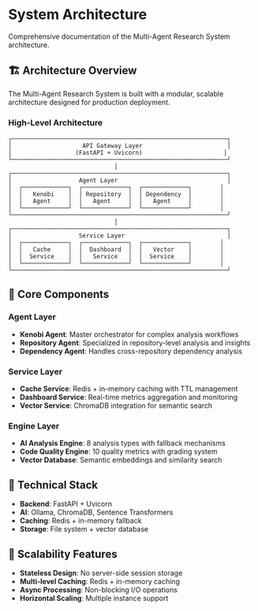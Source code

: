 # System Architecture

Comprehensive documentation of the Multi-Agent Research System architecture.

## 🏗️ Architecture Overview

The Multi-Agent Research System is built with a modular, scalable architecture designed for production deployment.

### High-Level Architecture
```
┌─────────────────────────────────────────────────────────────┐
│                    API Gateway Layer                        │
│                  (FastAPI + Uvicorn)                       │
└─────────────────────────────────────────────────────────────┘
                              │
┌─────────────────────────────────────────────────────────────┐
│                   Agent Layer                               │
│  ┌─────────────┐  ┌─────────────┐  ┌─────────────┐        │
│  │   Kenobi    │  │ Repository  │  │ Dependency  │        │
│  │   Agent     │  │   Agent     │  │   Agent     │        │
│  └─────────────┘  └─────────────┘  └─────────────┘        │
└─────────────────────────────────────────────────────────────┘
                              │
┌─────────────────────────────────────────────────────────────┐
│                   Service Layer                             │
│  ┌─────────────┐  ┌─────────────┐  ┌─────────────┐        │
│  │   Cache     │  │  Dashboard  │  │   Vector    │        │
│  │  Service    │  │   Service   │  │  Service    │        │
│  └─────────────┘  └─────────────┘  └─────────────┘        │
└─────────────────────────────────────────────────────────────┘
```

## 🧩 Core Components

### Agent Layer
- **Kenobi Agent**: Master orchestrator for complex analysis workflows
- **Repository Agent**: Specialized in repository-level analysis and insights
- **Dependency Agent**: Handles cross-repository dependency analysis

### Service Layer
- **Cache Service**: Redis + in-memory caching with TTL management
- **Dashboard Service**: Real-time metrics aggregation and monitoring
- **Vector Service**: ChromaDB integration for semantic search

### Engine Layer
- **AI Analysis Engine**: 8 analysis types with fallback mechanisms
- **Code Quality Engine**: 10 quality metrics with grading system
- **Vector Database**: Semantic embeddings and similarity search

## 🔧 Technical Stack

- **Backend**: FastAPI + Uvicorn
- **AI**: Ollama, ChromaDB, Sentence Transformers
- **Caching**: Redis + in-memory fallback
- **Storage**: File system + vector database

## 🚀 Scalability Features

- **Stateless Design**: No server-side session storage
- **Multi-level Caching**: Redis + in-memory caching
- **Async Processing**: Non-blocking I/O operations
- **Horizontal Scaling**: Multiple instance support